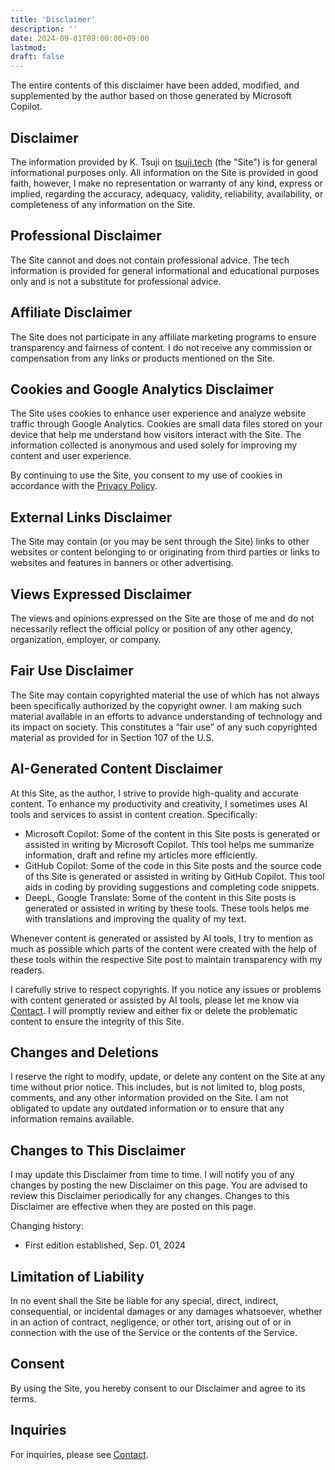 ```yaml
---
title: 'Disclaimer'
description: ''
date: 2024-09-01T09:00:00+09:00
lastmod: 
draft: false
---
```


The entire contents of this disclaimer have been added, modified, and supplemented by the author based on those generated by Microsoft Copilot.

## Disclaimer

The information provided by K. Tsuji on [tsuji.tech](https://tsuji.tech) (the "Site") is for general informational purposes only. All information on the Site is provided in good faith, however, I make no representation or warranty of any kind, express or implied, regarding the accuracy, adequacy, validity, reliability, availability, or completeness of any information on the Site.

## Professional Disclaimer

The Site cannot and does not contain professional advice. The tech information is provided for general informational and educational purposes only and is not a substitute for professional advice.

## Affiliate Disclaimer

The Site does not participate in any affiliate marketing programs to ensure transparency and fairness of content. I do not receive any commission or compensation from any links or products mentioned on the Site.

## Cookies and Google Analytics Disclaimer

The Site uses cookies to enhance user experience and analyze website traffic through Google Analytics. Cookies are small data files stored on your device that help me understand how visitors interact with the Site. The information collected is anonymous and used solely for improving my content and user experience.

By continuing to use the Site, you consent to my use of cookies in accordance with the [Privacy Policy](https://tsuji.tech/privacy-policy).

## External Links Disclaimer

The Site may contain (or you may be sent through the Site) links to other websites or content belonging to or originating from third parties or links to websites and features in banners or other advertising.

## Views Expressed Disclaimer

The views and opinions expressed on the Site are those of me and do not necessarily reflect the official policy or position of any other agency, organization, employer, or company.

## Fair Use Disclaimer

The Site may contain copyrighted material the use of which has not always been specifically authorized by the copyright owner. I am making such material available in an efforts to advance understanding of technology and its impact on society. This constitutes a “fair use” of any such copyrighted material as provided for in Section 107 of the U.S.

## AI-Generated Content Disclaimer

At this Site, as the author, I strive to provide high-quality and accurate content. To enhance my productivity and creativity, I sometimes uses AI tools and services to assist in content creation. Specifically:

- Microsoft Copilot: Some of the content in this Site posts is generated or assisted in writing by Microsoft Copilot. This tool helps me summarize information, draft and refine my articles more efficiently.
- GitHub Copilot: Some of the code in this Site posts and the source code of ths Site is generated or assisted in writing by GitHub Copilot. This tool aids in coding by providing suggestions and completing code snippets.
- DeepL, Google Translate: Some of the content in this Site posts is generated or assisted in writing by these tools. These tools helps me with translations and improving the quality of my text.

Whenever content is generated or assisted by AI tools, I try to mention as much as possible which parts of the content were created with the help of these tools within the respective Site post to maintain transparency with my readers.

I carefully strive to respect copyrights. If you notice any issues or problems with content generated or assisted by AI tools, please let me know via [Contact](https://tsuji.tech/contact). I will promptly review and either fix or delete the problematic content to ensure the integrity of this Site.

## Changes and Deletions

I reserve the right to modify, update, or delete any content on the Site at any time without prior notice. This includes, but is not limited to, blog posts, comments, and any other information provided on the Site. I am not obligated to update any outdated information or to ensure that any information remains available.

## Changes to This Disclaimer

I may update this Disclaimer from time to time. I will notify you of any changes by posting the new Disclaimer on this page. You are advised to review this Disclaimer periodically for any changes. Changes to this Disclaimer are effective when they are posted on this page.

Changing history:

- First edition established, Sep. 01, 2024

## Limitation of Liability

In no event shall the Site be liable for any special, direct, indirect, consequential, or incidental damages or any damages whatsoever, whether in an action of contract, negligence, or other tort, arising out of or in connection with the use of the Service or the contents of the Service.

## Consent

By using the Site, you hereby consent to our Disclaimer and agree to its terms.

## Inquiries

For inquiries, please see [Contact](https://tsuji.tech/contact).

